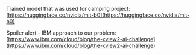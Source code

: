 Trained model that was used for camping project: [https://huggingface.co/nvidia/mit-b0](https://huggingface.co/nvidia/mit-b0)

Spoiler alert - IBM approach to our problem: [https://www.ibm.com/cloud/blog/the-xview2-ai-challenge](https://www.ibm.com/cloud/blog/the-xview2-ai-challenge)
